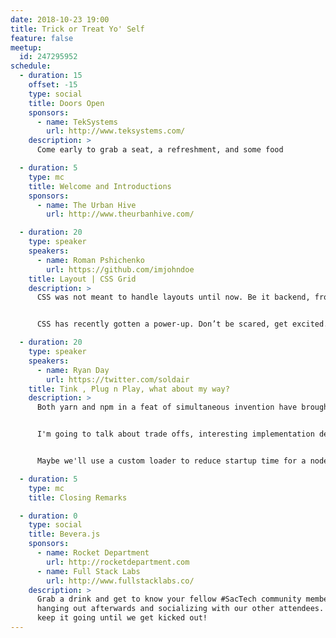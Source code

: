```yaml
---
date: 2018-10-23 19:00
title: Trick or Treat Yo' Self
feature: false
meetup:
  id: 247295952
schedule:
  - duration: 15
    offset: -15
    type: social
    title: Doors Open
    sponsors:
      - name: TekSystems
        url: http://www.teksystems.com/
    description: >
      Come early to grab a seat, a refreshment, and some food

  - duration: 5
    type: mc
    title: Welcome and Introductions
    sponsors:
      - name: The Urban Hive
        url: http://www.theurbanhive.com/

  - duration: 20
    type: speaker
    speakers:
      - name: Roman Pshichenko
        url: https://github.com/imjohndoe
    title: Layout | CSS Grid
    description: >
      CSS was not meant to handle layouts until now. Be it backend, front end or full stack, this is a serious problem that many developers face. Without using using a framework like bootstrap we will layout some sample UI to help us understand the difference between styles, flex and grid.


      CSS has recently gotten a power-up. Don’t be scared, get excited.

  - duration: 20
    type: speaker
    speakers:
      - name: Ryan Day
        url: https://twitter.com/soldair
    title: Tink , Plug n Play, what about my way?
    description: >
      Both yarn and npm in a feat of simultaneous invention have brought us new patterns to store and resolve your dependencies without node_modules.


      I'm going to talk about trade offs, interesting implementation details, and considerations for making your own install-less dependency installer for node.


      Maybe we'll use a custom loader to reduce startup time for a node application!

  - duration: 5
    type: mc
    title: Closing Remarks

  - duration: 0
    type: social
    title: Bevera.js
    sponsors:
      - name: Rocket Department
        url: http://rocketdepartment.com
      - name: Full Stack Labs
        url: http://www.fullstacklabs.co/
    description: >
      Grab a drink and get to know your fellow #SacTech community members by
      hanging out afterwards and socializing with our other attendees. We'll
      keep it going until we get kicked out!
---
```

